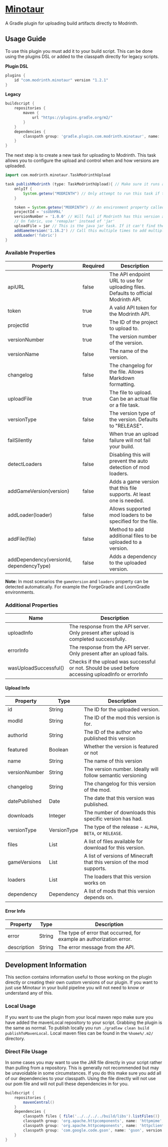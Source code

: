 # [Minotaur](https://plugins.gradle.org/plugin/com.modrinth.minotaur)
A Gradle plugin for uploading build artifacts directly to Modrinth.

## Usage Guide
To use this plugin you must add it to your build script. This can be done using the plugins DSL or added to the classpath directly for legacy scripts.

**Plugin DSL**    
```gradle
plugins {
    id "com.modrinth.minotaur" version "1.2.1"
}
```

**Legacy**
```gradle
buildscript {
    repositories {
        maven {
            url "https://plugins.gradle.org/m2/"
        }
    }
    dependencies {
        classpath group: 'gradle.plugin.com.modrinth.minotaur', name: 'Minotaur', version: '1.2.1'
    }
}
```

The next step is to create a new task for uploading to Modrinth. This task allows you to configure the upload and control when and how versions are uploaded.

```groovy
import com.modrinth.minotaur.TaskModrinthUpload

task publishModrinth (type: TaskModrinthUpload){ // Make sure it runs after build!
    onlyIf {
        System.getenv("MODRINTH") // Only attempt to run this task if the MODRINTH variable is set, otherwise SKIP it
    }

    token = System.getenv("MODRINTH") // An environment property called MODRINTH that is your token, set via Gradle CLI, GitHub Actions, Idea Run Configuration, or other
    projectId = 'ssUbhMkL'
    versionNumber = '1.0.0' // Will fail if Modrinth has this version already
    // On fabric, use 'remapJar' instead of 'jar'
    uploadFile = jar // This is the java jar task. If it can't find the jar, try 'jar.outputs.getFiles().asPath' in place of 'jar' 
    addGameVersion('1.16.2') // Call this multiple times to add multiple game versions. There are tools that can help you generate the list of versions
    addLoader('fabric')
}
```

### Available Properties

| Property                         | Required | Description                                                                         |
|----------------------------------|----------|-------------------------------------------------------------------------------------|
| apiURL                           | false    | The API endpoint URL to use for uploading files. Defaults to official Modrinth API. |
| token                            | true     | A valid API token for the Modrinth API.                                             |
| projectId                        | true     | The ID of the project to upload to.                                                 |
| versionNumber                    | true     | The version number of the version.                                                  |
| versionName                      | false    | The name of the version.                                                            |
| changelog                        | false    | The changelog for the file. Allows Markdown formatting.                             |
| uploadFile                       | true     | The file to upload. Can be an actual file or a file task.                           |
| versionType                      | false    | The version type of the version. Defaults to "RELEASE".                             |
| failSilently                     | false    | When true an upload failure will not fail your build.                               |
| detectLoaders                    | false    | Disabling this will prevent the auto detection of mod loaders.                      |
| addGameVersion(version)          | false     | Adds a game version that this file supports. At least one is needed.               |
| addLoader(loader)                | false     | Allows supported mod loaders to be specified for the file.                         |
| addFile(file)                    | false     | Method to add additional files to be uploaded to a version.                        |
| addDependency(versionId, dependencyType) | false     | Adds a dependency to the uploaded version.                                 |

**Note:** In most scenarios the `gameVersion` and `loaders` property can be detected automatically. For example the ForgeGradle and LoomGradle environments.

### Additional Properties

| Name                  | Description                                                                                         |
|-----------------------|-----------------------------------------------------------------------------------------------------|
| uploadInfo            | The response from the API server. Only present after upload is completed successfully.              |
| errorInfo             | The response from the API server. Only present after an upload fails.                               |
| wasUploadSuccessful() | Checks if the upload was successful or not. Should be used before accessing uploadInfo or errorInfo |

#### Upload Info

| Property            | Type        | Description                                             |
|---------------------|-------------|---------------------------------------------------------|
| id                  | String        | The ID for the uploaded version.                      |
| modId               | String        | The ID of the mod this version is for.                |
| authorId            | String        | The ID of the author who published this version       |
| featured            | Boolean       | Whether the version is featured or not                |
| name                | String        | The name of this version                              |
| versionNumber       | String        | The version number. Ideally will follow semantic versioning |
| changelog           | String        | The changelog for this version of the mod.            |
| datePublished       | Date          | The date that this version was published.             |
| downloads           | Integer       | The number of downloads this specific version has had.|
| versionType         | VersionType   | The type of the release - `ALPHA`, `BETA`, or `RELEASE`.|
| files               | List          | A list of files available for download for this version.|
| gameVersions        | List          | A list of versions of Minecraft that this version of the mod supports.|
| loaders             | List          | The loaders that this version works on                 |
| dependency          | Dependency    | A list of mods that this version depends on.           |

#### Error Info

| Property | Type   | Description                                                          |
|----------|--------|----------------------------------------------------------------------|
| error    | String | The type of error that occurred, for example an authorization error. |                                           |
| description  | String | The error message from the API.                                  |

## Development Information
This section contains information useful to those working on the plugin directly or creating their own custom versions of our plugin. If you want to just use Minotaur in your build pipeline you will not need to know or understand any of this.

### Local Usage
If you want to use the plugin from your local maven repo make sure you have added the mavenLocal repository to your script. Grabbing the plugin is the same as normal. To publish locally you run `./gradlew clean build publishToMavenLocal`. Local maven files can be found in the `%home%/.m2/` directory.

### Direct File Usage
In some cases you may want to use the JAR file directly in your script rather than pulling from a repository. This is generally not recommended but may be unavoidable in some circumstances. If you do this make sure you add all of our dependencies to your classpath. Using the file directly will not use our pom file and will not pull these dependencies in for you.

```groovy
buildscript {
    repositories {
        mavenCentral()
    }
    dependencies {
        classpath files { file('../../../../build/libs').listFiles()}
        classpath group: 'org.apache.httpcomponents', name: 'httpmime', version: '4.5.2'
        classpath group: 'org.apache.httpcomponents', name: 'httpclient', version: '4.5.2'
        classpath group: 'com.google.code.gson', name: 'gson', version: '2.6.2'
    }
}
```
